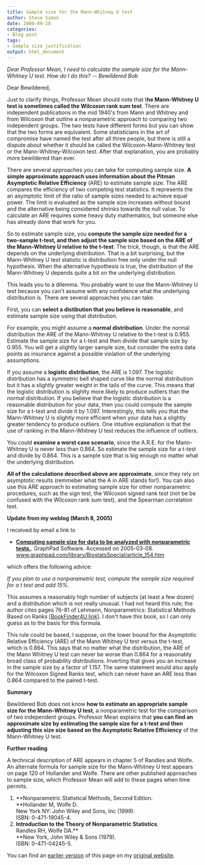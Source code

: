 ```yaml
---
title: Sample size for the Mann-Whitney U test
author: Steve Simon
date: 2000-09-28
categories:
- Blog post
tags:
- Sample size justification
output: html_document
---
```

*Dear Professor Mean, I need to calculate the sample size for the
Mann-Whitney U test. How do I do this? -- Bewildered Bob*

Dear Bewildered,

Just to clarify things, Professor Mean should note that t**he
Mann-Whitney U test is sometimes called the Wilcoxon rank sum test**.
There are independent publications in the mid 1940's from Mann and
Whitney and from Wilcoxon that outline a nonparametric approach to
comparing two independent groups. The two tests have different forms but
you can show that the two forms are equivalent. Some statisticians in
the art of compromise have named the test after all three people, but
there is still a dispute about whether it should be called the
Wilcoxon-Mann-Whitney test or the Mann-Whitney-Wilcoxon test. After that
explanation, you are probably more bewildered than ever.

There are several approaches you can take for computing sample size. **A
simple approximate approach uses information about the Pitman Asymptotic
Relative Efficiency** (ARE) to estimate sample size. The ARE compares
the efficiency of two competing test statistics. It represents the an
asymptotic limit of the ratio of sample sizes needed to achieve equal
power. The limit is evaluated as the sample size increases without bound
and the alternative being considered shrinks towards the null value. To
calculate an ARE requires some heavy duty mathematics, but someone else
has already done that work for you.

So to estimate sample size, you **compute the sample size needed for a
two-sample t-test, and then adjust the sample size based on the ARE of
the Mann-Whitney U relative to the t-test**. The trick, though, is that
the ARE depends on the underlying distribution. That is a bit
surprising, but the Mann-Whitney U test statistic is distribution free
only under the null hypothesis. When the alternative hypothesis is true,
the distribution of the Mann-Whitney U depends quite a bit on the
underlying distribution.

This leads you to a dilemma. You probably want to use the Mann-Whitney U
test because you can't assume with any confidence what the underlying
distribution is. There are several approaches you can take.

First, you can **select a distibution that you believe is reasonable**,
and estimate sample size using that distribution.

For example, you might assume a **normal distribution**. Under the
normal distribution the ARE of the Mann-Whitney U relative to the t-test
is 0.955. Estimate the sample size for a t-test and then divide that
sample size by 0.955. You will get a slightly larger sample size, but
consider the extra data points as insurance against a possible violation
of the underlying assumptions.

If you assume a **logistic distribution**, the ARE is 1.097. The
logistic distribution has a symmetric bell shaped curve like the normal
distribution but it has a slightly greater weight in the tails of the
curve. This means that the logistic distribution is slighlty more likely
to produce outliers than the normal distribution. If you believe that
the logistic distribution is a reasonable distribution for your data,
then you could compute the sample size for a t-test and divide it by
1.097. Interestingly, this tells you that the Mann-Whitney U is slightly
more efficient when your data has a slightly greater tendency to produce
outliers. One intuitive explanation is that the use of ranking in the
Mann-Whitney U test reduces the influence of outliers.

You could **examine a worst case scenario**, since the A.R.E. for the
Mann-Whitney U is never less than 0.864. So estimate the sample size for
a t-test and divide by 0.864. This is a sample size that is big enough
no matter what the underlying distribution.

**All of the calculations described above are approximate**, since they
rely on asymptotic results (remmeber what the A in ARE stands for!). You
can also use this ARE approach to estimating sample size for other
nonparametric procedures, such as the sign test, the Wilcoxon signed
rank test (not be be confused with the Wilcoxon rank sum test), and the
Spearman correlation test.

**Update from my weblog (March 8, 2005)**

I received by email a link to

-   **[Computing sample size for data to be analyzed with nonparametric
    tests.](http://www.graphpad.com/library/BiostatsSpecial/article_154.htm%20)**.
    GraphPad Software. Accessed on 2005-03-08.
    www.graphpad.com/library/BiostatsSpecial/article_154.htm

which offers the following advice:

*If you plan to use a nonparametric test, compute the sample size
required for a t test and add 15%.*

This assumes a reasonably high number of subjects (at least a few dozen)
and a distribution which is not really unusual. I had not heard this
rule; the author cites pages 76-81 of Lehmann, Nonparametrics:
Statistical Methods Based on Ranks [[BookFinder4U
link]](http://www.bookfinder4u.com/detail/013997735X.html). I don't
have this book, so I can only guess as to the basis for this formula.

This rule could be based, I suppose, on the lower bound for the
Asymptotic Relative Efficiency (ARE) of the Mann Whitney U test versus
the t-test, which is 0.864. This says that no matter what the
distribution, the ARE of the Mann Whitney U test can never be worse than
0.864 for a reasonably broad class of probability distributions.
Inverting that gives you an increase in the sample size by a factor of
1.157. The same statement would also apply for the Wilcoxon Signed Ranks
test, which can never have an ARE less than 0.864 compared to the paired
t-test.

**Summary**

Bewildered Bob does not know **how to estimate an appropriate sample
size for the Mann-Whitney U test**, a nonparametric test for the
comparison of two independent groups. Professor Mean explains that **you
can find an approximate size by estimating the sample size for a t-test
and then adjusting this size size based on the Asymptotic Relative
Efficiency** of the Mann-Whitney U test.

**Further reading**

A technical description of ARE appears in chapter 5 of Randles and
Wolfe. An alternate formula for sample size for the Mann-Whitney U test
appears on page 120 of Hollander and Wolfe. There are other published
approaches to sample size, which Professor Mean will add to these pages
when time permits.

1.  **Nonparametric Statistical Methods, Second Edition.\
    **Hollander M, Wolfe D.\
    New York NY: John Wiley and Sons, Inc (1999).\
    ISBN: 0-471-19045-4.
2.  **Introduction to the Theory of Nonparametric Statistics**.\
    Randles RH, Wolfe DA.**\
    **New York, John Wiley & Sons (1979).\
    ISBN: 0-471-04245-5.

You can find an [earlier version](http://www.pmean.com/00/mann.html) of this page on my [original website](http://www.pmean.com/original_site.html).

